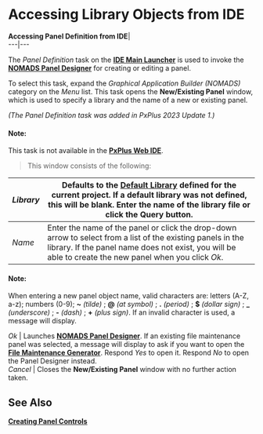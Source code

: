 # Accessing Library Objects from IDE

**Accessing Panel Definition from IDE**|   
---|---  
  
The _Panel Definition_ task on the **[IDE Main Launcher](../../PxPlus%20IDE/IDE%20Main%20Launcher.md)** is used to invoke the **[NOMADS Panel Designer](../Panel%20Designer/Introduction.md)** for creating or editing a panel.

To select this task, expand the _Graphical Application Builder (NOMADS)_ category on the _Menu_ list. This task opens the **New/Existing Panel** window, which is used to specify a library and the name of a new or existing panel.

_(The Panel Definition task was added in PxPlus 2023 Update 1.)_

#### **Note:**  
This task is not available in the [**PxPlus Web IDE**](../../PxPlus%20IDE/IDE%20Main%20Launcher_Web.htm#webide).

> This window consists of the following:

_Library_ |  Defaults to the **[Default Library](../../PxPlus%20IDE/IDE%20Main%20Launcher.htm#defaultlib)** defined for the current project. If a default library was not defined, this will be blank. Enter the name of the library file or click the Query button.  
---|---  
_Name_ |  Enter the name of the panel or click the drop-down arrow to select from a list of the existing panels in the library. If the panel name does not exist, you will be able to create the new panel when you click _Ok_.

#### **Note:**  
When entering a new panel object name, valid characters are: letters (A-Z, a-z); numbers (0-9); **~**  _(tilde)_ ; **@**  _(at symbol)_ ; **.**  _(period)_ ; **$**  _(dollar sign)_ ; **_**  _(underscore)_ ; **-**  _(dash)_ ; **+**  _(plus sign)_. If an invalid character is used, a message will display.  
  
_Ok_ |  Launches **[NOMADS Panel Designer](../Panel%20Designer/Introduction.md)**. If an existing file maintenance panel was selected, a message will display to ask if you want to open the **[File Maintenance Generator](../Dictionary-Based%20Development/Fmgen/Fmgen%20Introduction.md)**. Respond _Yes_ to open it. Respond _No_ to open the Panel Designer instead.  
_Cancel_ |  Closes the **New/Existing Panel** window with no further action taken.  
  
## See Also

**[Creating Panel Controls](../Creating%20Panel%20Controls/Introduction.md)**
